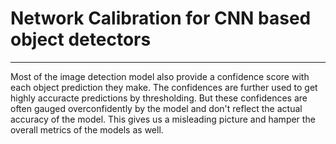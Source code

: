 # Network Calibration for CNN based object detectors
---

Most of the image detection model also provide a confidence score with each object prediction they make. The confidences are further used to get highly accuracte predictions by thresholding. But these confidences are often gauged overconfidently by the model and don't reflect the actual accuracy of the model. This gives us a misleading picture and hamper the overall metrics of the models as well. 
